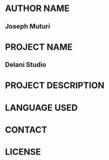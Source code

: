 # AUTHOR NAME
## Joseph Muturi

# PROJECT NAME 
## Delani Studio

# PROJECT DESCRIPTION

# LANGUAGE USED
## 

# CONTACT

# LICENSE

